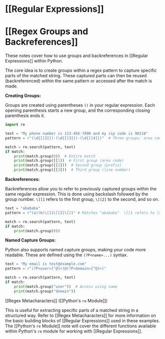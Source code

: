 # [[Regular Expressions]]
# [[Regex Groups and Backreferences]] 
These notes cover how to use groups and backreferences in [[Regular Expressions]] within Python.

The core idea is to create groups within a regex pattern to capture specific parts of the matched string.  These captured parts can then be reused (backreferenced) within the same pattern or accessed after the match is made.

**Creating Groups:**

Groups are created using parentheses `()` in your regular expression.  Each opening parenthesis starts a new group, and the corresponding closing parenthesis ends it.

```python
import re

text = "My phone number is 123-456-7890 and my zip code is 90210"
pattern = r"(\d{[[3]})-(\d{[[3]})-(\d{[[4]})"  # Three groups: area code, prefix, line number

match = re.search(pattern, text)
if match:
    print(match.group(0))  # Entire match
    print(match.group([[1))  # First group (area code)
    print(match.group([[2]))  # Second group (prefix)
    print(match.group([[3]))  # Third group (line number)
```

**Backreferences:**

Backreferences allow you to refer to previously captured groups within the same regular expression. This is done using backslash followed by the group number. `\[[1` refers to the first group, `\[[2]` to the second, and so on.

```python
text = "abababa"
pattern = r"(a)(b)\[[1\[[2]\[[1" # Matches "abababa"  \[[1 refers to (a), \[[2] refers to (b)

match = re.search(pattern, text)
if match:
    print(match.group(0))
```

**Named Capture Groups:**

Python also supports named capture groups, making your code more readable. These are defined using the `(?P<name>...)` syntax.

```python
text = "My email is test@example.com"
pattern = r"(?P<user>[^@]+)@(?P<domain>[^@]+)"

match = re.search(pattern, text)
if match:
    print(match.group("user"))  # Access using name
    print(match.group("domain"))
```


[[Regex Metacharacters]]  ([[Python's `re` Module]])


This is useful for extracting specific parts of a matched string in a structured way.  Refer to [[Regex Metacharacters]] for more information on the basic building blocks of [[Regular Expressions]] used in these examples.  The [[Python's `re` Module]] note will cover the different functions available within Python's `re` module for working with [[Regular Expressions]].
